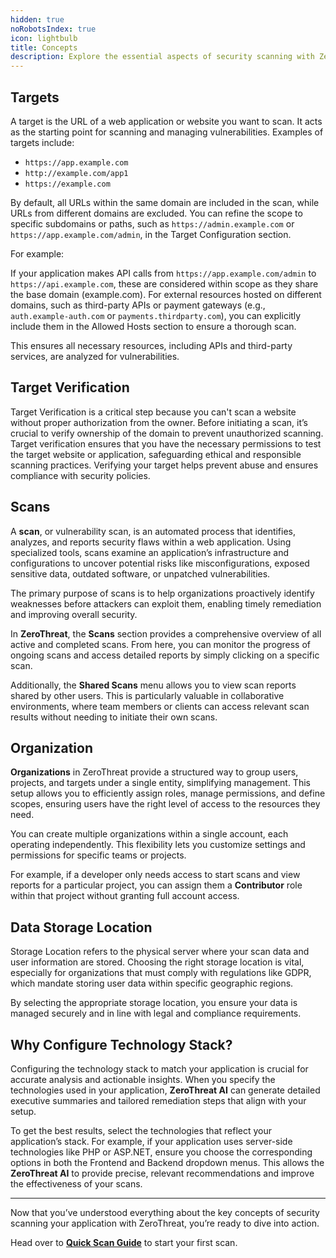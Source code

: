 ```yaml
---
hidden: true
noRobotsIndex: true
icon: lightbulb
title: Concepts
description: Explore the essential aspects of security scanning with ZeroThreat—covering targets, target verification, scan management, organization, and real-time data storage. These capabilities are designed to improve scan accuracy, streamline workflows, and support compliance with industry standards. 
---
```


## Targets

A target is the URL of a web application or website you want to scan. It acts as the starting point for scanning and managing vulnerabilities. Examples of targets include:

- `https://app.example.com`&#x20;
- `http://example.com/app1`&#x20;
- `https://example.com`&#x20;

By default, all URLs within the same domain are included in the scan, while URLs from different domains are excluded. You can refine the scope to specific subdomains or paths, such as `https://admin.example.com` or `https://app.example.com/admin`, in the Target Configuration section.

For example:

If your application makes API calls from `https://app.example.com/admin` to `https://api.example.com`, these are considered within scope as they share the base domain (example.com). For external resources hosted on different domains, such as third-party APIs or payment gateways (e.g., `auth.example-auth.com` or `payments.thirdparty.com`), you can explicitly include them in the Allowed Hosts section to ensure a thorough scan.

This ensures all necessary resources, including APIs and third-party services, are analyzed for vulnerabilities.

## Target Verification

Target Verification is a critical step because you can't scan a website without proper authorization from the owner. Before initiating a scan, it’s crucial to verify ownership of the domain to prevent unauthorized scanning. Target verification ensures that you have the necessary permissions to test the target website or application, safeguarding ethical and responsible scanning practices. Verifying your target helps prevent abuse and ensures compliance with security policies.

## Scans

A **scan**, or vulnerability scan, is an automated process that identifies, analyzes, and reports security flaws within a web application. Using specialized tools, scans examine an application’s infrastructure and configurations to uncover potential risks like misconfigurations, exposed sensitive data, outdated software, or unpatched vulnerabilities.

The primary purpose of scans is to help organizations proactively identify weaknesses before attackers can exploit them, enabling timely remediation and improving overall security.

In **ZeroThreat**, the **Scans** section provides a comprehensive overview of all active and completed scans. From here, you can monitor the progress of ongoing scans and access detailed reports by simply clicking on a specific scan.

Additionally, the **Shared Scans** menu allows you to view scan reports shared by other users. This is particularly valuable in collaborative environments, where team members or clients can access relevant scan results without needing to initiate their own scans.

## Organization

**Organizations** in ZeroThreat provide a structured way to group users, projects, and targets under a single entity, simplifying management. This setup allows you to efficiently assign roles, manage permissions, and define scopes, ensuring users have the right level of access to the resources they need.

You can create multiple organizations within a single account, each operating independently. This flexibility lets you customize settings and permissions for specific teams or projects.

For example, if a developer only needs access to start scans and view reports for a particular project, you can assign them a **Contributor** role within that project without granting full account access.

## Data Storage Location

Storage Location refers to the physical server where your scan data and user information are stored. Choosing the right storage location is vital, especially for organizations that must comply with regulations like GDPR, which mandate storing user data within specific geographic regions.

By selecting the appropriate storage location, you ensure your data is managed securely and in line with legal and compliance requirements.



## Why Configure Technology Stack?

Configuring the technology stack to match your application is crucial for accurate analysis and actionable insights. When you specify the technologies used in your application, **ZeroThreat AI** can generate detailed executive summaries and tailored remediation steps that align with your setup.

To get the best results, select the technologies that reflect your application’s stack. For example, if your application uses server-side technologies like PHP or ASP.NET, ensure you choose the corresponding options in both the Frontend and Backend dropdown menus. This allows the **ZeroThreat AI** to provide precise, relevant recommendations and improve the effectiveness of your scans.

***



Now that you’ve understood everything about the key concepts of security scanning your application with ZeroThreat, you’re ready to dive into action.&#x20;

Head over to [**Quick Scan Guide**](publish-your-docs.md 'mention') to start your first scan.
